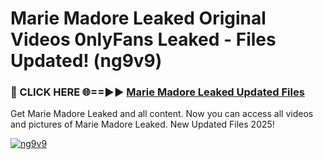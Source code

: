 # Marie Madore Leaked Original Videos 0nlyFans Leaked - Files Updated! (ng9v9)

<h3>🔴 CLICK HERE 🌐==►► <a href="https://tinyurl.com/3hn5wdd3" rel="nofollow">Marie Madore Leaked Updated Files</a></h3>

Get Marie Madore Leaked and all content. Now you can access all videos and pictures of Marie Madore Leaked. New Updated Files 2025!

[![ng9v9](https://i.imgur.com/4HnBqBT.gif)](https://tinyurl.com/3hn5wdd3)
